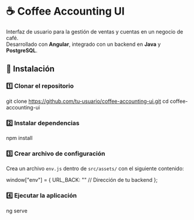 # ☕ Coffee Accounting UI  

Interfaz de usuario para la gestión de ventas y cuentas en un negocio de café.  
Desarrollado con **Angular**, integrado con un backend en **Java** y **PostgreSQL**.  


## 🚀 Instalación  

### 1️⃣ Clonar el repositorio  
git clone https://github.com/tu-usuario/coffee-accounting-ui.git
cd coffee-accounting-ui

### 2️⃣ Instalar dependencias
npm install

### 3️⃣ Crear archivo de configuración  

Crea un archivo `env.js` dentro de `src/assets/` con el siguiente contenido:  

window["env"] = {
    URL_BACK: "" // Dirección de tu backend
};

### 4️⃣ Ejecutar la aplicación
ng serve
